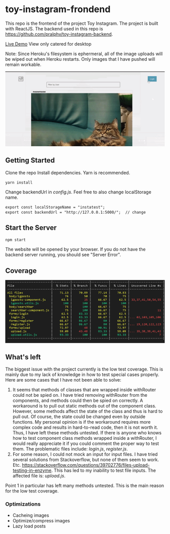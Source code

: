 # toy-instagram-frondend
This repo is the frontend of the project Toy Instagram. The project is built with ReactJS. The backend used in this repo is https://github.com/pralphv/toy-instagram-backend. <a href="https://toy-instagram-frontend.herokuapp.com/">
  
Live Demo</a>  View only catered for desktop 

Note: Since Heroku's filesystem is ephermeral, all of the image uploads will be wiped out when Heroku restarts. Only images that I have pushed will remain workable.

![alt text](https://github.com/pralphv/toy-instagram-frondend/blob/master/ezgif.com-crop.gif)
## Getting Started
Clone the repo
Install dependencies. Yarn is recommended.
```
yarn install
```
Change backendUrl in *config.js*. Feel free to also change localStorage name.
```
export const localStorageName = "instatest";
export const backendUrl = "http://127.0.0.1:5000/";  // change 
```
## Start the Server
```
npm start
```
The website will be opened by your browser. If you do not have the backend server running, you should see "Server Error".
## Coverage
![alt text](https://github.com/pralphv/toy-instagram-frondend/blob/master/fe_coverage.png)
## What's left
The biggest issue with the project currently is the low test coverage. This is mainly due to my lack of knowledge in how to test special cases properly. Here are some cases that I have not been able to solve:
1. It seems that methods of classes that are wrapped inside withRouter could not be spied on. I have tried removing withRouter from the components, and methods could then be spied on correctly. A workaround is to pull out static methods out of the component class. However, some methods affect the state of the class and thus is hard to pull out. Of course, the state could be changed even by outside functions. My personal opinion is if the workaround requires more complex code and results in hard-to-read code, then it is not worth it. Thus, I have left these methods untested. If there is anyone who knows how to test component class methods wrapped inside a withRouter, I would really appreciate it if you could comment the proper way to test them. The problematic files include: *login.js*, *register.js*.
2. For some reason, I could not mock an input for input files. I have tried several solutions from Stackoverflow, but none of them seem to work. Etc. https://stackoverflow.com/questions/39702776/files-upload-testing-in-enzyme. This has led to my inability to test file inputs. The affected file is: *upload.js*.

Point 1 in particular has left many methods untested. This is the main reason for the low test coverage.
### Optimizations
- Cacheing images
- Optimize/compress images
- Lazy load posts
